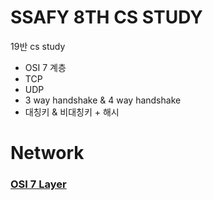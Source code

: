 # SSAFY 8TH CS STUDY

19반 cs study

-   OSI 7 계층
-   TCP
-   UDP
-   3 way handshake & 4 way handshake
-   대칭키 & 비대칭키 + 해시

# Network

### [OSI 7 Layer](/network/osi7layer/)
